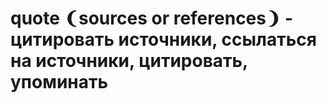 # quote ❨sources or references❩ - цитировать источники, ссылаться на источники, цитировать, упоминать
